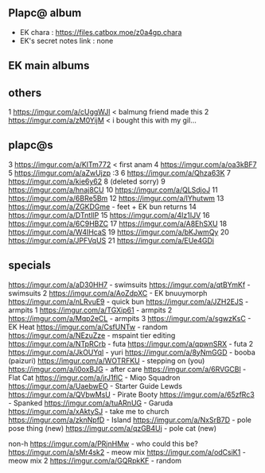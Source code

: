Plapc@ album
-
- EK chara : https://files.catbox.moe/z0a4gp.chara
- EK's secret notes link : none

EK main albums
- 
others
-
1 https://imgur.com/a/cUggWJl < balmung friend made this
2 https://imgur.com/a/zM0YijM < i bought this with my gil...

plapc@s
-
3 https://imgur.com/a/KITm772 < first anam
4 https://imgur.com/a/oa3kBF7
5 https://imgur.com/a/aZwUjzp  :3
6 https://imgur.com/a/Qhza63K
7 https://imgur.com/a/kie6y62
8 (deleted sorry)
9 https://imgur.com/a/hnaj8CU
10 https://imgur.com/a/QLSdjoJ
11 https://imgur.com/a/6BRe5Bm
12 https://imgur.com/a/IYhutwm
13 https://imgur.com/a/ZGKDGme - feet + EK bun returns
14 https://imgur.com/a/DTntIlP
15 https://imgur.com/a/4Iz1IJV
16 https://imgur.com/a/6C9HBZC
17 https://imgur.com/a/A8EhSXU
18 https://imgur.com/a/W4IHcaS 
19 https://imgur.com/a/bKJwmQy
20 https://imgur.com/a/JPFVqUS
21 https://imgur.com/a/EUe4GDi

specials
-
https://imgur.com/a/aD30HH7 - swimsuits
https://imgur.com/a/qtBYmKf - swimsuits 2
https://imgur.com/a/AoZdpXC - EK bnuuymorph
https://imgur.com/a/nLRvuE9 - quick bun
https://imgur.com/a/JZH2EJS - armpits 1
https://imgur.com/a/TGXip61 - armpits 2
https://imgur.com/a/Mqp2eCL - armpits 3 
https://imgur.com/a/sgwzKsC - EK Heat 
https://imgur.com/a/CsfUNTw - random
https://imgur.com/a/NEzuZze - mspaint tier editing
https://imgur.com/a/NTpRCrb - futa
https://imgur.com/a/qpwnSRX - futa 2
https://imgur.com/a/JkOUYql - yuri 
https://imgur.com/a/8yNmGGD - booba (paizuri)
https://imgur.com/a/WOTRFKU - stepping on (you)
https://imgur.com/a/i0oxBJG - after care
https://imgur.com/a/6RVGCBl - Flat Cat
https://imgur.com/a/jrJ1flC - Miqo Squadron
https://imgur.com/a/UaebwEO - Starter Guide Lewds
https://imgur.com/a/QVbwMsU - Pirate Booty
https://imgur.com/a/65zfRc3 - Spanked
https://imgur.com/a/tuARnUG - Garuda
https://imgur.com/a/xAktySJ - take me to church
https://imgur.com/a/zknNpfD - Island
https://imgur.com/a/NxSrB7D - pole pose thing (new)
https://imgur.com/a/qzGB4Uj - pole cat (new)


non-h
https://imgur.com/a/PRjnHMw - who could this be?
https://imgur.com/a/sMr4sk2 - meow mix
https://imgur.com/a/odCsiK1 - meow mix 2
https://imgur.com/a/GQRpkKF - random